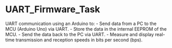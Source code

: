 # UART_Firmware_Task
UART communication using an Arduino to: - Send data from a PC to the MCU (Arduino Uno) via UART. - Store the data in the internal EEPROM of the MCU. - Send the data back to the PC via UART. - Measure and display real-time transmission and reception speeds in bits per second (bps).
